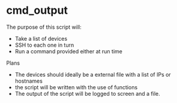 # cmd_output

The purpose of this script will: 
- Take a list of devices
- SSH to each one in turn
- Run a command provided either at run time

Plans
- The devices should ideally be a external file with a list of IPs or hostnames
- the script will be written with the use of functions
- The output of the script will be logged to screen and a file. 